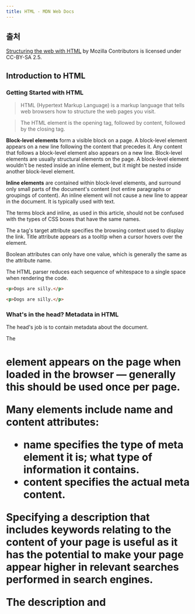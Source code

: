 ```yaml
---
title: HTML - MDN Web Docs
---
```


## 출처

[Structuring the web with HTML](https://developer.mozilla.org/en-US/docs/Learn/HTML) by Mozilla Contributors is licensed under CC-BY-SA 2.5.

## Introduction to HTML

### Getting Started with HTML

> HTML (Hypertext Markup Language) is a markup language that tells web browsers how to structure the web pages you visit.

> The HTML element is the opening tag, followed by content, followed by the closing tag.

**Block-level elements** form a visible block on a page. A block-level element appears on a new line following the content that precedes it. Any content that follows a block-level element also appears on a new line. Block-level elements are usually structural elements on the page. A block-level element wouldn't be nested inside an inline element, but it might be nested inside another block-level element.

**Inline elements** are contained within block-level elements, and surround only small parts of the document's content (not entire paragraphs or groupings of content). An inline element will not cause a new line to appear in the document. It is typically used with text.

The terms block and inline, as used in this article, should not be confused with the types of CSS boxes that have the same names.

The a tag's target attribute specifies the browsing context used to display the link. Title attribute appears as a tooltip when a cursor hovers over the element.

Boolean attributes can only have one value, which is generally the same as the attribute name.

The HTML parser reduces each sequence of whitespace to a single space when rendering the code.

```html
<p>Dogs are silly.</p>

<p>Dogs are silly.</p>
```

### What's in the head? Metadata in HTML

The head's job is to contain metadata about the document.

The <h1> element appears on the page when loaded in the browser — generally this should be used once per page.

Many <meta> elements include name and content attributes:

- name specifies the type of meta element it is; what type of information it contains.
- content specifies the actual meta content.

Specifying a description that includes keywords relating to the content of your page is useful as it has the potential to make your page appear higher in relevant searches performed in search engines.

The description <meta> and <title> element content used in the search result.

구글에서 밑에 줄줄이 같이 뜨는걸 sitelink라고 한다. [Google webmaster tool](https://search.google.com/search-console/about?hl=en)에서 설정도 가능하다.

> Open Graph Data is a metadata protocol that Facebook invented to provide richer metadata for websites.

The script element should also go into the head, and should include a src attribute containing the path to the JavaScript you want to load, and defer, which basically instructs the browser to load the JavaScript after the page has finished parsing the HTML. defer를 써서 하라는게 신기!

Finally, it's worth mentioning that you can (and really should) set the language of your page.

### HTML text fundamentals

- Preferably, you should use a single <h1> per page—this is the top level heading, and all others sit below this in the hierarchy.
- Make sure you use the headings in the correct order in the hierarchy. Don't use <h3> elements to represent subheadings, followed by <h2> elements to represent sub-subheadings—that doesn't make sense and will lead to weird results.
- Of the six heading levels available, you should aim to use **no more than three per page**, unless you feel it is necessary. Documents with many levels (for example, a deep heading hierarchy) become unwieldy and difficult to navigate. On such occasions, it is advisable to spread the content over multiple pages if possible.

[How Long Do Users Stay on Web Pages?](https://www.nngroup.com/articles/how-long-do-users-stay-on-web-pages/)

Search engines indexing your page consider the contents of headings as important keywords for influencing the page's search rankings.

This is a <span> element. It has no semantics. You use it to wrap content when you want to apply CSS to it (or do something to it with JavaScript) without giving it any extra meaning.

You shouldn't use <em> purely to get italic styling. To do that, you'd use a <span> element and some CSS, or perhaps an <i> element.

It's only appropriate to use <b>, <i>, or <u> to convey a meaning traditionally conveyed with bold, italics, or underline when there isn't a more suitable element; and there usually is??

People strongly associate underlining with hyperlinks. Therefore, on the web, it's best to only underline links.

### Creating hyperlinks

> href attribute, also known as a Hypertext Reference, or target

Almost any content can be made into a link, even block-level elements.

```html
<a href="https://www.mozilla.org/en-US/">
  <img
    src="mozilla-image.png"
    alt="Mozilla homepage"
  />
</a>
```

In a real website, index.html would be our home page or landing page (a web page that serves as the entry point for a website or a particular section of a website.).

It's possible to link to a specific part of an HTML document, known as a document fragment, rather than just to the top of the document. To do this you first have to assign an id attribute to the element you want to link to.

```html
<h2 id="Mailing_address">Mailing address</h2>

<p>
  Want to write us a letter? Use our
  <a href="contacts.html#Mailing_address">mailing address</a>.
</p>
```

Search engines use link text to index target files, so it is a good idea to include keywords in your link text to effectively describe what is being linked to.

```html
<!-- Good -->
<p><a href="https://www.mozilla.org/firefox/"> Download Firefox </a></p>
<!-- Bad -->
<p><a href="https://www.mozilla.org/firefox/"> Click here </a> to download Firefox</p>
```

Linking to non-HTML resources — leave clear signposts

- Play the car game (requires Flash)

Use the download attribute when linking to a download

### Advanced text formatting

> The purpose of **description lists** is to mark up a set of items and their associated descriptions, such as terms and definitions, or questions and answers.

```html
<dl>
  <dt>soliloquy</dt>
  <dd>
    In drama, where a character speaks to themselves, representing their inner thoughts or feelings
    and in the process relaying them to the audience (but not to other characters.)
  </dd>
  <dt>monologue</dt>
  <dd>
    In drama, where a character speaks their thoughts out loud to share them with the audience and
    any other characters present.
  </dd>
  <dt>aside</dt>
  <dd>
    In drama, where a character shares a comment only with the audience for humorous or dramatic
    effect. This is usually a feeling, thought, or piece of additional background information.
  </dd>
</dl>
```

block level content -> <blockquote> inline -> <q>

There is no way to get the browser to display the contents of cite, without writing your own solution using JavaScript or CSS.

There is a <cite> element meant to contain the title of the resource being quoted.

```html
<p>
  According to the
  <a href="/en-US/docs/Web/HTML/Element/blockquote"> <cite>MDN blockquote page</cite></a
  >:
</p>

<blockquote cite="https://developer.mozilla.org/en-US/docs/Web/HTML/Element/blockquote">
  <p>
    The <strong>HTML <code>&lt;blockquote&gt;</code> Element</strong> (or
    <em>HTML Block Quotation Element</em>) indicates that the enclosed text is an extended
    quotation.
  </p>
</blockquote>

<p>
  The quote element — <code>&lt;q&gt;</code> — is
  <q cite="https://developer.mozilla.org/en-US/docs/Web/HTML/Element/q"
    >intended for short quotations that don't require paragraph breaks.</q
  >
</p>
```

Another fairly common element you'll meet when looking around the Web is <abbr> — this is used to wrap around an abbreviation or acronym.

컨텐츠의 발음/표시에 대한 힌트를 준다.

```html
<p>I think <abbr title="Reverend">Rev.</abbr> Green did it in the kitchen with the chainsaw.</p>
```

HTML has an element for marking up contact details — <address>.

```html
<address>Page written by <a href="../authors/chris-mills/">Chris Mills</a>.</address>
```

The <address> element should only be used to provide contact information for the document contained with the nearest <article> or <body> element. It would be correct to use it in the footer of a site to include the contact information of the entire site, or inside an article for the contact details of the author, but not to mark up a list of addresses unrelated to the content of that page.

You will occasionally need to use superscript and subscript.

There are a number of elements available for marking up computer code using HTML. code, pre, var, kbd, samp...

HTML also provides the <time> element for marking up times and dates in a machine-readable format. For example:

```html
<time datetime="2016-01-20">20 January 2016</time>
```

### Document and website structure

header: Usually a big strip across the top with a big heading, logo, and perhaps a tagline. This usually stays the same from one webpage to another.

navigation bar: Links to the site's main sections. Like the header, this content usually remains consistent from one webpage to another. Many web designers consider the navigation bar to be part of the header rather than an individual component, but that's not a requirement.

main content: A big area in the center that contains most of the unique content of a given webpage, for example. This is the one part of the website that definitely will vary from page to page!

sidebar: Some peripheral info, links, quotes, ads, etc. Usually, this is contextual to what is contained in the main content.

footer: A strip across the bottom of the page that generally contains fine print, copyright notices, or contact info. It's a place to put common information (like the header) but usually, that information is not critical or secondary to the website itself. The footer is also sometimes used for SEO purposes, by providing links for quick access to popular content.

header: <header>. navigation bar: <nav>. main content: <main>, with various content subsections represented by <article>, <section>, and <div> elements. sidebar: <aside>; often placed inside

<main>. footer: <footer>

<main>은 페이지당 하나, body 안에 바로 넣기. 
<article>은 페이지의 다른 부분이 없어도 그 자체로 의미있는 내용을 넣기. 
<section>은 <article>과 비슷하지만 페이지의 한 부분을 묶는 느낌. heading으로 시작하기.
<aside>는 main content와 직접적 연관은 없지만 추가 정보를 줄 수 있음(저자 bio, 연관 링크 등)
<header> represents a group of introductory content. If it is a child of <body> it defines the global header of a webpage, but if it's a child of an <article> or <section> it defines a specific header for that section.
<nav>에 secondary link말고 메인 네비게이션 기능만.

<span>은 inline, <div>는 block level.

div를 남용하지는 말기.

<br>은 line break, <hr>은 thematic(주제의) break. 가로선을 넣는다.

### Debugging

[Markup Validation Service](https://validator.w3.org/)
